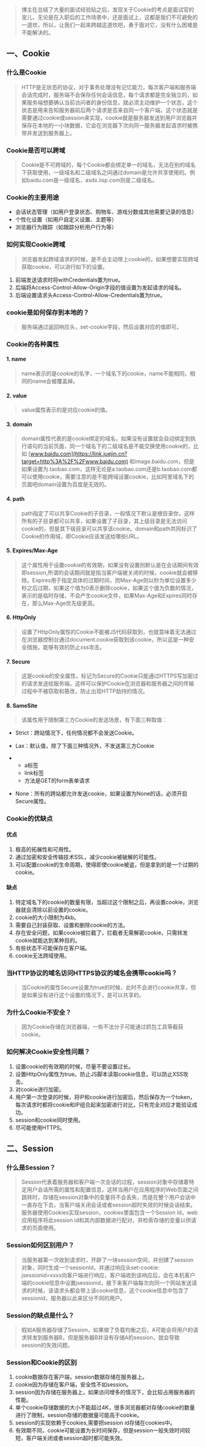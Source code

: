 > 博主在总结了大量的面试经验贴之后，发现关于Cookie的考点是面试官的宠儿，无论是在入职后的工作场景中，还是面试上，这都是我们不可避免的一道坎，所以，让我们一起来跨越这道坎吧，勇于面对它，没有什么困难是不能解决的。

## 一、Cookie

### 什么是Cookie

> HTTP是无状态的协议，对于事务处理没有记忆能力，每次客户端和服务端会话完成时，服务端不会保存任何会话信息，每个请求都是完全独立的，如果服务端想要确认当前访问者的身份信息，就必须主动维护一个状态，这个状态是用来告知服务器前后两个请求是否来自同一个客户端，这个状态就是需要通过cookie或session来实现，cookie就是服务器发送到用户浏览器并保存在本地的一小块数据，它会在浏览器下次向同一服务器发起请求时被携带并发送到服务器上。

### Cookie是否可以跨域

> Cookie是不可跨域的，每个Cookie都会绑定单一的域名，无法在别的域名下获取使用，一级域名和二级域名之间通过domain是允许共享使用的。例如baidu.com是一级域名，asdx.iisp.com则是二级域名。

### Cookie的主要用途

- 会话状态管理（如用户登录状态、购物车、游戏分数或其他需要记录的信息）
- 个性化设置（如用户自定义设置、主题等）
- 浏览器行为跟踪（如跟踪分析用户行为等）

### 如何实现Cookie跨域

> 浏览器发起跨域请求的时候，是不会主动带上cookie的，如果想要实现跨域获取cookie，可以进行如下的设置。

1. 前端发送请求时将withCredentials置为true。
2. 后端将Access-Control-Allow-Origin字段的值设置为发起请求的域名。
3. 后端设置请求头Access-Control-Allow-Credentials置为true。

### cookie是如何保存到本地的？

> 服务端通过返回响应头，set-cookie字段，然后设置对应的值即可。

### Cookie的各种属性

#### 1. name

> name表示的是cookie的名字，一个域名下的cookie，name不能相同，相同的name会被覆盖掉。

#### 2. value

> value属性表示的是对应cookie的值。

#### 3. domain

> domain属性代表的是cookie绑定的域名，如果没有设置就会自动绑定到执行语句的当前页面，同一个域名下的二级域名是不能交换使用cookie的，比如 [www.baidu.com](https://link.juejin.cn?target=http%3A%2F%2Fwww.baidu.com) 和image.baidu.com，但是如果设置为.taobao.com，这样无论是a.taobao.com还是b.taobao.com都可以使用cookie，需要注意的是不能跨域设置cookie，比如阿里域名下的页面吧domain设置为百度是无效的。

#### 4. path

> path指定了可以共享Cookie的子目录，一般情况下默认是根目录你，这样所有的子目录都可以共享，如果设置了子目录，其上级目录是无法访问cookie的，但是其下级目录可以共享该cookie。domain和path共同标识了Cookie的作用域，即Cookie应该发送给哪些URL。

#### 5. Expires/Max-Age

> 这个属性用于设置cookie的有效期，如果没有设置则默认是在会话期间有效即session,所谓的会话期间就是指当客户端被关闭的时候，cookie就会被移除。Expires用于指定具体的过期时间，而Max-Age则以秒为单位设置多少秒之后过期，如果这个值为0表示删除cookie，如果这个值为负数的情况，表示的是临时存储，不会产生cookie文件，如果Max-Age和Expires同时存在，那么Max-Age优先级更高。

#### 6. HttpOnly

> 设置了HttpOnly属性的Cookie不能被JS代码获取到，也就意味着无法通过在浏览器控制台通过document.cookie获取到该cookie，所以这是一种安全措施，能够有效的防止xss攻击。

#### 7. Secure

> 这是cookie的安全属性，标记为Secure的Cookie只能通过HTTPS写加密过的请求发送给服务端，这样可以保护Cookie在浏览器和服务器之间的传输过程中不被窃取和篡改，防止出现HTTP劫持的情况。

#### 8. SameSite

> 该属性用于限制第三方Cookie的发送场景，有下面三种取值：

- Strict：跨站情况下，任何情况都不会发送Cookie。
- Lax：默认值，除了下面三种情况外，不发送第三方Cookie

- - a标签
  - link标签
  - 方法是GET的form表单请求

- None：所有的跨站都允许发送cookie，如果设置为None的话，必须开启Secure属性。

### Cookie的优缺点

#### 优点

1. 极高的拓展性和可用性。
2. 通过加密和安全传输技术SSL，减少cookie被破解的可能性。
3. 可以配置cookie的生命周期，使得即使cookie被盗，但是拿到的是一个过期的cookie。

#### 缺点

1. 特定域名下的cookie的数量有限，当超过这个限制之后，再设置cookie，浏览器就会清除以前设置的cookie。
2. cookie的大小限制为4kb。
3. 需要自己封装获取、设置和删除cookie的方法。
4. 存在安全问题，如果cookie被拦截了，拦截者无需解密cookie，只需转发cookie就能达到某种目的。
5. 有些状态不可能保存在客户端。
6. cookie无法跨域使用。

### 当HTTP协议的域名访问HTTPS协议的域名会携带cookie吗？

> 当Cookie的属性Secure设置为true的时候，此时不会进行cookie共享，但是如果没有进行这个设置的情况下，是可以共享的。

### 为什么Cookie不安全？

> 因为Cookie存储在浏览器端，一些不法分子可能通过抓包工具等截获cookie。

### 如何解决Cookie安全性问题？

1. 设置cookie的有效期的时候，尽量不要设置过长。
2. 设置HttpOnly属性为true。防止JS脚本读取cookie信息，可以防止XSS攻击。
3. 对cookie进行加密。
4. 用户第一次登录的时候，将IP和cookie进行加密后，然后保存为一个token，每次请求时都将cookie和IP组合起来加密进行对比，只有完全对应才能验证成功。
5. session和cookie同时使用。
6. 尽可能使用HTTPS。

## 二、Session

### 什么是Session？

> Session代表着服务器和客户端一次会话的过程，session对象中存储着特定用户会话所需的属性和配置信息，这样当用户在应用程序的Web页面之间跳转时，存储在session对象中的变量将不会丢失，而是在整个用户会话中一直存在下去，当客户端关闭会话或者session超时失效的时候会话结束。服务器使用Cookies实现session，cookies里面包含一个Session Id，web应用程序将此session id和其内部数据进行配对，并检索存储的变量以供请求的页面使用。

### Session如何区别用户？

> 当服务器第一次收到请求时，开辟了一块session空间，并创建了session对象，同时生成一个sessionId，并通过响应头set-cookie: jsessionid=xxxx向客户端进行响应，客户端收到该响应后，会在本机客户端的cookie信息中设置jsessionid，接下来客户端每次向同一个网站发送请求的时候，该请求头都会带上该cookie信息，这个cookie信息中包含了sessionid，服务器以此来区分不同的用户。

### Session的缺点是什么？

> 假如A服务器存储了Session，如果做了负载均衡之后，A可能会将用户的请求转发到服务器B，但是服务器B并没有存储A的session，就会导致session的失效问题。

### Session和Cookie的区别

1. cookie数据存在客户端，session数据存储在服务器上。
2. cookie因为存储在客户端，安全性不如session。
3. session因为存储在服务器上，如果访问增多的情况下，会比较占用服务器的性能。
4. 单个cookie存储数据的大小不能超过4K，很多浏览器都对存储cookie的数量进行了限制，session存储的数据量可能高于cookie。
5. session的实现依赖于cookies,需要把session id存储在cookies中。
6. 有效期不同，cookie可能设置为长时间保存，但是session一般失效时间较短，客户端关闭或者session超时都可能失效。